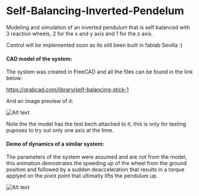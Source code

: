 # Self-Balancing-Inverted-Pendelum
Modeling and simulation of an inverted pendulum that is self balanced with 3 reaction wheels, 2 for the x and y axis and 1 for the z axis.

Control will be implemented soon as its still been built in fablab Sevilla :)

#### CAD model of the system: 

The system was created in FreeCAD and all the files can be found in the link below:

https://grabcad.com/library/self-balancing-stick-1

And an image preview of it:

![Alt text](https://github.com/richaeell/Self-Balancing-Inverted-Pendelum/blob/master/docs/Images/CADmodel.gif)

Note the the model has the test bech attached to it, this is only for testing puposes to try out only one axis at the time.

#### Demo of dynamics of a similar system:

The parameters of the system were assumed and are not from the model, this animation demostrates the speeding up of the wheel from the ground position and followed by a sudden deacceleration that results in a torque applyed on the pivot point that ultimatly lifts the pendulum up. 

![Alt text](https://github.com/richaeell/Self-Balancing-Inverted-Pendelum/blob/master/docs/Images/Animation.gif)
